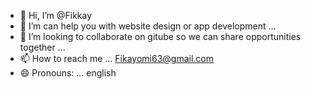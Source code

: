 - 👋 Hi, I’m @Fikkay
- 👀 I’m can help you with website design or app development ...
- 💞️ I’m looking to collaborate on gitube so we can share opportunities together ...
- 📫 How to reach me ... Fikayomi63@gmail.com
- 😄 Pronouns: ... english

<!---
Fikkayy63/Fikkayy63 is a ✨ special ✨ repository because its `README.md` (this file) appears on your GitHub profile.
You can click the Preview link to take a look at your changes.
--->
